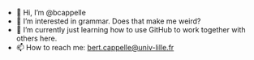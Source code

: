 - 👋 Hi, I’m @bcappelle
- 👀 I’m interested in grammar. Does that make me weird?
- 🌱 I’m currently just learning how to use GitHub to work together with others here.
- 📫 How to reach me: bert.cappelle@univ-lille.fr

<!---
bcappelle/bcappelle is a ✨ special ✨ repository because its `README.md` (this file) appears on your GitHub profile.
You can click the Preview link to take a look at your changes.
--->
